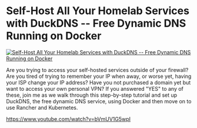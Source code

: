 # Self-Host All Your Homelab Services with DuckDNS -- Free Dynamic DNS Running on Docker

[![Self-Host All Your Homelab Services with DuckDNS -- Free Dynamic DNS Running on Docker](https://img.youtube.com/vi/bVmUV1G5wpI/0.jpg)](https://www.youtube.com/watch?v=bVmUV1G5wpI "Self-Host All Your Homelab Services with DuckDNS -- Free Dynamic DNS Running on Docker")

Are you trying to access your self-hosted services outside of your firewall?  Are you tired of trying to remember your IP when away, or worse yet, having your ISP change your IP address?  Have you not purchased a domain yet but want to access your own personal VPN?  If you answered "YES" to any of these, join me as we walk through this step-by-step tutorial and set up DuckDNS, the free dynamic DNS service, using Docker and then move on to use Rancher and Kubernetes. 

https://www.youtube.com/watch?v=bVmUV1G5wpI